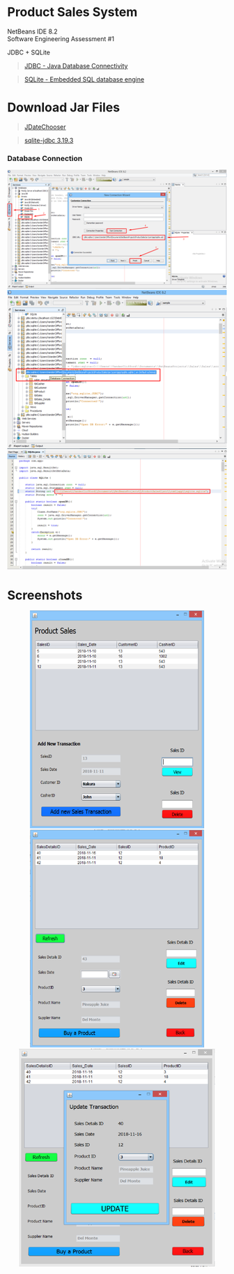 # Product Sales System
NetBeans IDE 8.2</br>
Software Engineering Assessment #1

JDBC + SQLite

> [JDBC - Java Database Connectivity](http://docs.oracle.com/javase/tutorial/jdbc/basics/index.html)

> [SQLite - Embedded SQL database engine](https://www.sqlite.org/about.html)

# Download Jar Files
> [JDateChooser](https://toedter.com/jcalendar/)

> [sqlite-jdbc 3.19.3](https://bitbucket.org/xerial/sqlite-jdbc/downloads/)

### Database Connection
  ![Database Connection](https://github.com/CliffordV/ProductSales/blob/master/img/jdbc%20sqlite%20connection.png "Database Connection")
  ![Database Connection](https://github.com/CliffordV/ProductSales/blob/master/img/url.png "JDBC URL")
  ![Database Connection](https://github.com/CliffordV/ProductSales/blob/master/img/path.png "PATH")

# Screenshots
<p align="center">
<img src="https://github.com/CliffordV/ProductSales/blob/master/img/Transaction.png" width="400" height="500" alt="Frame 1"/>
<img src="https://github.com/CliffordV/ProductSales/blob/master/img/Transaction%20Details.png" width="400" height="500" alt="Frame 2"/>
<img src="https://github.com/CliffordV/ProductSales/blob/master/img/Update%20Transaction.png" width="450" height="500" alt="Frame 3"/>
</p>
